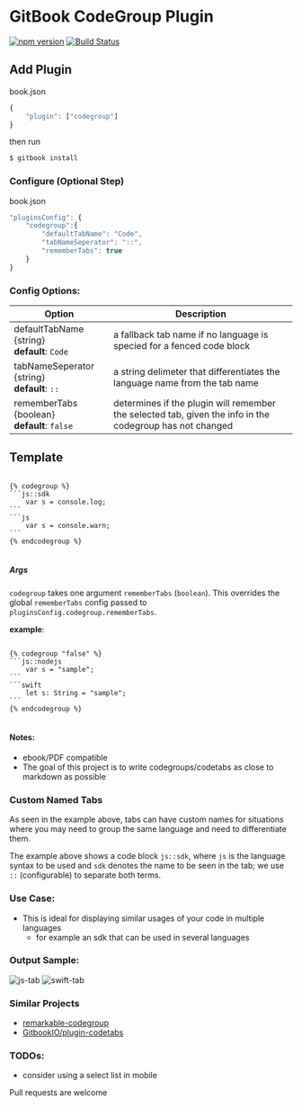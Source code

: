 GitBook CodeGroup Plugin
==============

[![npm version](https://badge.fury.io/js/gitbook-plugin-codegroup.svg)](https://badge.fury.io/js/gitbook-plugin-codegroup)
[![Build Status](https://travis-ci.org/lwhiteley/gitbook-plugin-codegroup.svg?branch=master)](https://travis-ci.org/lwhiteley/gitbook-plugin-codegroup)

## Add Plugin

book.json
```js
{
    "plugin": ["codegroup"]
}
```

then run
```bash
$ gitbook install
```

### Configure (Optional Step)

book.json
```js
"pluginsConfig": {
    "codegroup":{
        "defaultTabName": "Code",
        "tabNameSeperator": "::",
        "rememberTabs": true
    }
}
```

### Config Options:
| Option | Description |
| ------------- | ------------- |
| defaultTabName {string} <br> **default**: `Code` | a fallback tab name if no language is specied for a fenced code block  |
| tabNameSeperator {string}  <br> **default**: `::` | a string delimeter that differentiates the language name from the tab name  |
| rememberTabs {boolean}  <br> **default**: `false` |determines if the plugin will remember the selected tab, given the info in the codegroup has not changed  |

## Template

<pre>
<code>
{% codegroup %}
```js::sdk
    var s = console.log;
```
```js
    var s = console.warn;
```
{% endcodegroup %}
</code>
</pre>

##### Args

`codegroup` takes one argument `rememberTabs` (`boolean`). This overrides the global `rememberTabs` config passed to `pluginsConfig.codegroup.rememberTabs`.

**example**:
<pre>
<code>
{% codegroup "false" %}
```js::nodejs
    var s = "sample";
```
```swift
    let s: String = "sample";
```
{% endcodegroup %}
</code>
</pre>


#### Notes:
- ebook/PDF compatible
- The goal of this project is to write codegroups/codetabs as close to markdown as possible

### Custom Named Tabs

As seen in the example above, tabs can have custom names for situations where you may need to group the same language and need to differentiate them.

The example above shows a code block `js::sdk`, where `js` is the language syntax to be used and `sdk` denotes the name to be seen in the tab; we use `::` (configurable) to separate both terms.


### Use Case:
- This is ideal for displaying similar usages of your code in multiple languages
    - for example an sdk that can be used in several languages

### Output Sample:
![js-tab](https://i.imgur.com/6Odrdh7.png)
![swift-tab](https://i.imgur.com/t7aQUgu.png)

### Similar Projects
- [remarkable-codegroup](https://github.com/lwhiteley/remarkable-codegroup)
- [GitbookIO/plugin-codetabs](https://github.com/GitbookIO/plugin-codetabs)

### TODOs:
- consider using a select list in mobile

Pull requests are welcome



